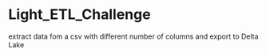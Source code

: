 # Light_ETL_Challenge
extract data fom a csv with different number of columns and export to Delta Lake
